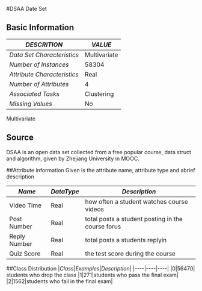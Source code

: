 #DSAA Date Set
## Basic Information 
|*DESCRITION* |*VALUE*|
|-------------|------------|
|*Data Set Characteristics* |Multivariate|
|*Number of Instances*| 58304|
|*Attribute Characteristics* |Real|
|*Number of Attributes*| 4 |
|*Associated Tasks* |Clustering|
|*Missing Values*| No|


Multivariate
## Source 
DSAA is an open data set collected from a free popular course, data struct and algorithm, given by Zhejiang University in MOOC.

##Attribute information
Given is the attribute name, attribute type and abrief description

|*Name*|*DataType*|*Description*|
|----|----|----|
|Video Time|Real|how often a student watches course videos|
|Post Number|Real|total posts a student posting in the course forus|
|Reply Number|Real|total posts a students replyin|
|Quiz Score|Real|the test score during the course|

##Class Distribution
|*Class*|*Examples*|*Description*|
|----|----|----|
|0|56470| students who drop the class
|1|271|students who pass the final exam|
|2|1562|students who fail in the final exam|

